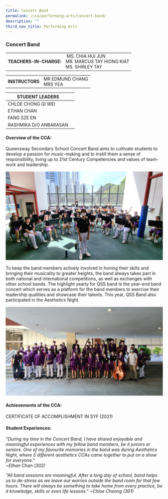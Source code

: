 ```yaml
---
title: Concert Band
permalink: /cca/performing-arts/concert-band/
description: ""
third_nav_title: Performing Arts
---
```

### Concert Band

|  	|  	|
|---	|---	|
| **TEACHERS-IN-CHARGE:** 	|  MS. CHIA HUI JUN <br> MR. MARCUS TAY HIONG KIAT <br> MS. SHIRLEY TAY 	|

|  	|  	|
|---	|---	|
| **INSTRUCTORS** 	| MR EDMUND CHANG <br> MRS YEA	|

| STUDENT LEADERS 	|  	|
|---	|---	|
|CHLOE CHONG QI WEI|
| ETHAN CHAN|
|FANG SZE EN	|
| RASHMIKA D/O ANBARASAN	|

#### Overview of the CCA:   
 
Queensway Secondary School Concert Band aims to cultivate students to develop a passion for music-making and to instill them a sense of responsibility, living up to 21st Century Competencies and values of team-work and leadership.

![](/images/Band%201.jpg)

To keep the band members actively involved in honing their skills and bringing their musicality to greater heights, the band always takes part in both national and international competitions, as well as exchanges with other school bands. The highlight yearly for QSS band is the year-end band concert which serves as a platform for the band members to exercise their leadership qualities and showcase their talents. This year, QSS Band also participated in the Aesthetics Night.

![](/images/Band%202.jpg)


#### Achievements of the CCA:
CERTIFICATE OF ACCOMPLISHMENT IN SYF (2021)

#### Student Experiences:

*"During my time in the Concert Band, I have shared enjoyable and meaningful experiences with my fellow band members, be it juniors or seniors. One of my favourite memories in the band was during Aesthetics Night, where 5 different aesthetics CCAs came together to put on a show for everyone."                                         
~Ethan Chan (302)*


*"All band sessions are meaningful. After a long day of school, band helps us to de-stress as we leave our worries outside the band room for that few hours. There will always be something to take home from every practice, be it knowledge, skills or even life lessons.”
~Chloe Cheong (301)*